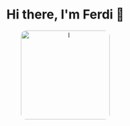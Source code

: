 <div align="center">
  <h1>Hi there, I'm Ferdi 👋</h1>
  <a href="https://open.spotify.com/track/4h9wh7iOZ0GGn8QVp4RAOB?utm_source=generator" target="_blank">
    <img src="https://i.imgur.com/ABCDE.png" alt="l" style="width:200px; border-radius:12px;">
  </a>
</div>
